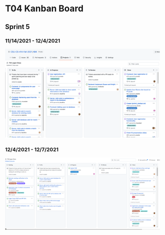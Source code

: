 # T04 Kanban Board
## Sprint 5
### 11/14/2021 - 12/4/2021
![Alt text](/images/sprint5_week1_kanban.png "11-20_Kanban")
### 12/4/2021 - 12/7/2021
![Alt text](/images/sprint5_week2.PNG "12-4_Kanban")
